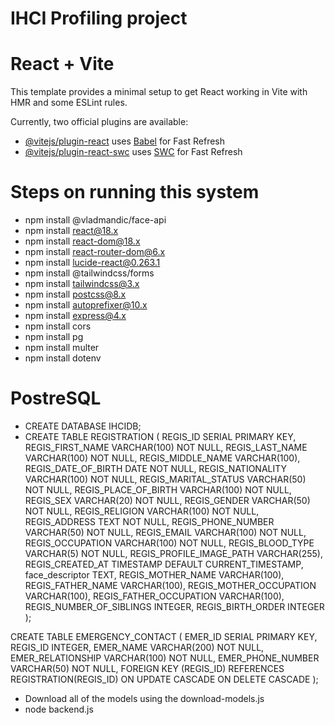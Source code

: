 # IHCI Profiling project
# React + Vite

This template provides a minimal setup to get React working in Vite with HMR and some ESLint rules.

Currently, two official plugins are available:

- [@vitejs/plugin-react](https://github.com/vitejs/vite-plugin-react/blob/main/packages/plugin-react/README.md) uses [Babel](https://babeljs.io/) for Fast Refresh
- [@vitejs/plugin-react-swc](https://github.com/vitejs/vite-plugin-react-swc) uses [SWC](https://swc.rs/) for Fast Refresh

# Steps on running this system
- npm install @vladmandic/face-api
- npm install react@18.x
- npm install react-dom@18.x
- npm install react-router-dom@6.x
- npm install lucide-react@0.263.1
- npm install @tailwindcss/forms
- npm install tailwindcss@3.x
- npm install postcss@8.x
- npm install autoprefixer@10.x
- npm install express@4.x
- npm install cors
- npm install pg
- npm install multer
- npm install dotenv
  
# PostreSQL
- CREATE DATABASE IHCIDB;
- CREATE TABLE REGISTRATION (
    REGIS_ID SERIAL PRIMARY KEY,
    REGIS_FIRST_NAME VARCHAR(100) NOT NULL,
    REGIS_LAST_NAME VARCHAR(100) NOT NULL,
    REGIS_MIDDLE_NAME VARCHAR(100),
    REGIS_DATE_OF_BIRTH DATE NOT NULL,
    REGIS_NATIONALITY VARCHAR(100) NOT NULL,
    REGIS_MARITAL_STATUS VARCHAR(50) NOT NULL,
    REGIS_PLACE_OF_BIRTH VARCHAR(100) NOT NULL,
    REGIS_SEX VARCHAR(20) NOT NULL,
    REGIS_GENDER VARCHAR(50) NOT NULL,
    REGIS_RELIGION VARCHAR(100) NOT NULL,
    REGIS_ADDRESS TEXT NOT NULL,
    REGIS_PHONE_NUMBER VARCHAR(50) NOT NULL,
    REGIS_EMAIL VARCHAR(100) NOT NULL,
    REGIS_OCCUPATION VARCHAR(100) NOT NULL,
    REGIS_BLOOD_TYPE VARCHAR(5) NOT NULL,
    REGIS_PROFILE_IMAGE_PATH VARCHAR(255),
    REGIS_CREATED_AT TIMESTAMP DEFAULT CURRENT_TIMESTAMP,
    face_descriptor TEXT,
    REGIS_MOTHER_NAME VARCHAR(100),
    REGIS_FATHER_NAME VARCHAR(100),
    REGIS_MOTHER_OCCUPATION VARCHAR(100),
    REGIS_FATHER_OCCUPATION VARCHAR(100),
    REGIS_NUMBER_OF_SIBLINGS INTEGER,
    REGIS_BIRTH_ORDER INTEGER
);

CREATE TABLE EMERGENCY_CONTACT (
    EMER_ID SERIAL PRIMARY KEY,
    REGIS_ID INTEGER,
    EMER_NAME VARCHAR(200) NOT NULL,
    EMER_RELATIONSHIP VARCHAR(100) NOT NULL,
    EMER_PHONE_NUMBER VARCHAR(50) NOT NULL,
    FOREIGN KEY (REGIS_ID) REFERENCES REGISTRATION(REGIS_ID) ON UPDATE CASCADE ON DELETE CASCADE
);


- Download all of the models using the download-models.js
- node backend.js
